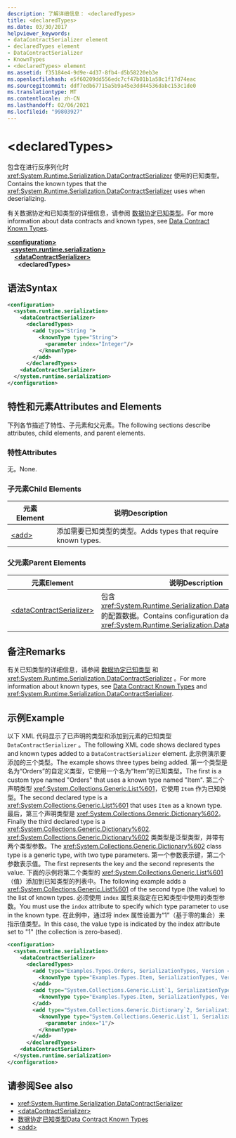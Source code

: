 ```yaml
---
description: 了解详细信息： <declaredTypes>
title: <declaredTypes>
ms.date: 03/30/2017
helpviewer_keywords:
- dataContractSerializer element
- declaredTypes element
- DataContractSerializer
- KnownTypes
- <declaredTypes> element
ms.assetid: f35184e4-9d9e-4d37-8fb4-d5b58220eb3e
ms.openlocfilehash: e5f60209dd556edc7cf47b01b1a58c1f17d74eac
ms.sourcegitcommit: ddf7edb67715a5b9a45e3dd44536dabc153c1de0
ms.translationtype: MT
ms.contentlocale: zh-CN
ms.lasthandoff: 02/06/2021
ms.locfileid: "99803927"
---
```

# \<declaredTypes>

<span data-ttu-id="0cbeb-102">包含在进行反序列化时 <xref:System.Runtime.Serialization.DataContractSerializer> 使用的已知类型。</span><span class="sxs-lookup"><span data-stu-id="0cbeb-102">Contains the known types that the <xref:System.Runtime.Serialization.DataContractSerializer> uses when deserializing.</span></span>  
  
 <span data-ttu-id="0cbeb-103">有关数据协定和已知类型的详细信息，请参阅 [数据协定已知类型](../../../wcf/feature-details/data-contract-known-types.md)。</span><span class="sxs-lookup"><span data-stu-id="0cbeb-103">For more information about data contracts and known types, see [Data Contract Known Types](../../../wcf/feature-details/data-contract-known-types.md).</span></span>  
  
[**\<configuration>**](../configuration-element.md)\
&nbsp;&nbsp;[**\<system.runtime.serialization>**](system-runtime-serialization.md)\
&nbsp;&nbsp;&nbsp;&nbsp;[**\<dataContractSerializer>**](datacontractserializer.md)\
&nbsp;&nbsp;&nbsp;&nbsp;&nbsp;&nbsp;**\<declaredTypes>**  
  
## <a name="syntax"></a><span data-ttu-id="0cbeb-104">语法</span><span class="sxs-lookup"><span data-stu-id="0cbeb-104">Syntax</span></span>  
  
```xml  
<configuration>
  <system.runtime.serialization>
    <dataContractSerializer>
      <declaredTypes>
        <add type="String ">
          <knownType type="String">
            <parameter index="Integer"/>
          </knownType>
        </add>
      </declaredTypes>
    <dataContractSerializer>
  </system.runtime.serialization>
</configuration>
```  
  
## <a name="attributes-and-elements"></a><span data-ttu-id="0cbeb-105">特性和元素</span><span class="sxs-lookup"><span data-stu-id="0cbeb-105">Attributes and Elements</span></span>  

 <span data-ttu-id="0cbeb-106">下列各节描述了特性、子元素和父元素。</span><span class="sxs-lookup"><span data-stu-id="0cbeb-106">The following sections describe attributes, child elements, and parent elements.</span></span>  
  
### <a name="attributes"></a><span data-ttu-id="0cbeb-107">特性</span><span class="sxs-lookup"><span data-stu-id="0cbeb-107">Attributes</span></span>  

 <span data-ttu-id="0cbeb-108">无。</span><span class="sxs-lookup"><span data-stu-id="0cbeb-108">None.</span></span>  
  
### <a name="child-elements"></a><span data-ttu-id="0cbeb-109">子元素</span><span class="sxs-lookup"><span data-stu-id="0cbeb-109">Child Elements</span></span>  
  
|<span data-ttu-id="0cbeb-110">元素</span><span class="sxs-lookup"><span data-stu-id="0cbeb-110">Element</span></span>|<span data-ttu-id="0cbeb-111">说明</span><span class="sxs-lookup"><span data-stu-id="0cbeb-111">Description</span></span>|  
|-------------|-----------------|  
|[\<add>](add-of-declaredtypes-element.md)|<span data-ttu-id="0cbeb-112">添加需要已知类型的类型。</span><span class="sxs-lookup"><span data-stu-id="0cbeb-112">Adds types that require known types.</span></span>|  
  
### <a name="parent-elements"></a><span data-ttu-id="0cbeb-113">父元素</span><span class="sxs-lookup"><span data-stu-id="0cbeb-113">Parent Elements</span></span>  
  
|<span data-ttu-id="0cbeb-114">元素</span><span class="sxs-lookup"><span data-stu-id="0cbeb-114">Element</span></span>|<span data-ttu-id="0cbeb-115">说明</span><span class="sxs-lookup"><span data-stu-id="0cbeb-115">Description</span></span>|  
|-------------|-----------------|  
|[\<dataContractSerializer>](datacontractserializer-of-system-runtime-serialization.md)|<span data-ttu-id="0cbeb-116">包含 <xref:System.Runtime.Serialization.DataContractSerializer> 的配置数据。</span><span class="sxs-lookup"><span data-stu-id="0cbeb-116">Contains configuration data for the <xref:System.Runtime.Serialization.DataContractSerializer>.</span></span>|  
  
## <a name="remarks"></a><span data-ttu-id="0cbeb-117">备注</span><span class="sxs-lookup"><span data-stu-id="0cbeb-117">Remarks</span></span>  

 <span data-ttu-id="0cbeb-118">有关已知类型的详细信息，请参阅 [数据协定已知类型](../../../wcf/feature-details/data-contract-known-types.md) 和 <xref:System.Runtime.Serialization.DataContractSerializer> 。</span><span class="sxs-lookup"><span data-stu-id="0cbeb-118">For more information about known types, see [Data Contract Known Types](../../../wcf/feature-details/data-contract-known-types.md) and <xref:System.Runtime.Serialization.DataContractSerializer>.</span></span>  
  
## <a name="example"></a><span data-ttu-id="0cbeb-119">示例</span><span class="sxs-lookup"><span data-stu-id="0cbeb-119">Example</span></span>  

 <span data-ttu-id="0cbeb-120">以下 XML 代码显示了已声明的类型和添加到元素的已知类型 `DataContractSerializer` 。</span><span class="sxs-lookup"><span data-stu-id="0cbeb-120">The following XML code shows declared types and known types added to a `DataContractSerializer` element.</span></span> <span data-ttu-id="0cbeb-121">此示例演示要添加的三个类型。</span><span class="sxs-lookup"><span data-stu-id="0cbeb-121">The example shows three types being added.</span></span> <span data-ttu-id="0cbeb-122">第一个类型是名为“Orders”的自定义类型，它使用一个名为“Item”的已知类型。</span><span class="sxs-lookup"><span data-stu-id="0cbeb-122">The first is a custom type named "Orders" that uses a known type named "Item".</span></span> <span data-ttu-id="0cbeb-123">第二个声明类型 <xref:System.Collections.Generic.List%601>，它使用 `Item` 作为已知类型。</span><span class="sxs-lookup"><span data-stu-id="0cbeb-123">The second declared type is a <xref:System.Collections.Generic.List%601> that uses `Item` as a known type.</span></span> <span data-ttu-id="0cbeb-124">最后，第三个声明类型是 <xref:System.Collections.Generic.Dictionary%602>。</span><span class="sxs-lookup"><span data-stu-id="0cbeb-124">Finally the third declared type is a <xref:System.Collections.Generic.Dictionary%602>.</span></span> <span data-ttu-id="0cbeb-125"><xref:System.Collections.Generic.Dictionary%602> 类类型是泛型类型，并带有两个类型参数。</span><span class="sxs-lookup"><span data-stu-id="0cbeb-125">The <xref:System.Collections.Generic.Dictionary%602> class type is a generic type, with two type parameters.</span></span> <span data-ttu-id="0cbeb-126">第一个参数表示键，第二个参数表示值。</span><span class="sxs-lookup"><span data-stu-id="0cbeb-126">The first represents the key and the second represents the value.</span></span> <span data-ttu-id="0cbeb-127">下面的示例将第二个类型的 <xref:System.Collections.Generic.List%601>（值）添加到已知类型的列表中。</span><span class="sxs-lookup"><span data-stu-id="0cbeb-127">The following example adds a <xref:System.Collections.Generic.List%601> of the second type (the value) to the list of known types.</span></span> <span data-ttu-id="0cbeb-128">必须使用 `index` 属性来指定在已知类型中使用的类型参数。</span><span class="sxs-lookup"><span data-stu-id="0cbeb-128">You must use the `index` attribute to specify which type parameter to use in the known type.</span></span> <span data-ttu-id="0cbeb-129">在此例中，通过将 index 属性设置为“1”（基于零的集合）来指示值类型。</span><span class="sxs-lookup"><span data-stu-id="0cbeb-129">In this case, the value type is indicated by the index attribute set to "1" (the collection is zero-based).</span></span>  
  
```xml  
<configuration>
  <system.runtime.serialization>
    <dataContractSerializer>
      <declaredTypes>
        <add type="Examples.Types.Orders, SerializationTypes, Version = 2.0.0.0, Culture = neutral, PublicKeyToken=null">
          <knownType type="Examples.Types.Item, SerializationTypes, Version=2.0.0.0, Culture=neutral, PublicKey=null" />
        </add>
        <add type="System.Collections.Generic.List`1, SerializationTypes, Version = 2.0.0.0, Culture = neutral, PublicKeyToken=null">
          <knownType type="Examples.Types.Item, SerializationTypes, Version=2.0.0.0, Culture=neutral, PublicKey=null" />
        </add>
        <add type="System.Collections.Generic.Dictionary`2, SerializationTypes, Version = 2.0.0.0, Culture = neutral, PublicKeyToken=null">
          <knownType type="System.Collections.Generic.List`1, SerializationTypes, Version = 2.0.0.0, Culture = neutral, PublicKeyToken=null">
            <parameter index="1"/>
          </knownType>
        </add>
      </declaredTypes>
    <dataContractSerializer>
  </system.runtime.serialization>
</configuration>
```  
  
## <a name="see-also"></a><span data-ttu-id="0cbeb-130">请参阅</span><span class="sxs-lookup"><span data-stu-id="0cbeb-130">See also</span></span>

- <xref:System.Runtime.Serialization.DataContractSerializer>
- [\<dataContractSerializer>](datacontractserializer-element.md)
- [<span data-ttu-id="0cbeb-131">数据协定已知类型</span><span class="sxs-lookup"><span data-stu-id="0cbeb-131">Data Contract Known Types</span></span>](../../../wcf/feature-details/data-contract-known-types.md)
- [\<add>](add-of-declaredtypes-element.md)
